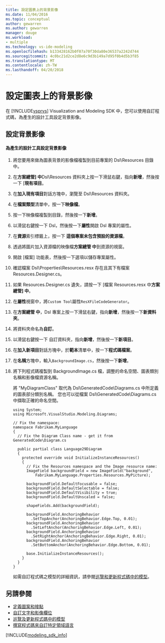 ```yaml
---
title: 設定圖表上的背景影像
ms.date: 11/04/2016
ms.topic: conceptual
author: gewarren
ms.author: gewarren
manager: douge
ms.workload:
- multiple
ms.technology: vs-ide-modeling
ms.openlocfilehash: b133428162b0f07a70f30da80e36537a2242d744
ms.sourcegitcommit: 4c0bc21d2ce2d8e6c9d3b149a7d95f0b4d5b3f85
ms.translationtype: MT
ms.contentlocale: zh-TW
ms.lasthandoff: 04/20/2018
---
```

# <a name="setting-a-background-image-on-a-diagram"></a>設定圖表上的背景影像
在 [!INCLUDE[vsprvs](../code-quality/includes/vsprvs_md.md)] Visualization and Modeling SDK 中，您可以使用自訂程式碼，為產生的設計工具設定背景影像。

## <a name="setting-the-background-image"></a>設定背景影像

#### <a name="to-set-a-background-image-for-a-generated-designer"></a>為產生的設計工具設定背景影像

1.  將您要用來做為圖表背景的影像檔複製到目前專案的 Dsl\Resources 目錄中。

2.  在**方案總管] 中**Dsl\Resources 資料夾上按一下滑鼠右鍵，指向**新增**，然後按一下 [**現有項目**。

3.  在**加入現有項目**對話方塊中，瀏覽至 Dsl\Resources 資料夾。

4.  在**檔案類型**清單中，按一下**映像檔**。

5.  按一下映像檔複製到目錄，然後按一下**新增**。

6.  以滑鼠右鍵按一下 Dsl，然後按一下**屬性**開啟 Dsl 專案的屬性。

7.  在**資源**索引標籤上，按一下 **這個專案未包含預設的資源檔**。

8.  透過將圖片加入資源檔的映像檔**方案總管 中**到資源的視窗。

9. 開啟 [檔案] 功能表，然後按一下選項以儲存專案屬性。

10. 確認檔案 Dsl\Properties\Resources.resx 存在且其下有檔案 Resources.Designer.cs。

11. 如果 Resources.Designer.cs 遺失，請按一下 [檔案 Resources.resx 中**方案總管] 中**。

12. 在**屬性**視窗中，將`Custom Tool`屬性`ResXFileCodeGenerator`。

13. 在**方案總管 中**，Dsl 專案上按一下滑鼠右鍵，指向**新增**，然後按一下**新資料夾**。

14. 將資料夾命名為**自訂**。

15. 以滑鼠右鍵按一下 自訂資料夾，指向**新增**，然後按一下**新項目**。

16. 在**加入新項目**對話方塊中，於**範本**清單中，按一下**程式碼檔案**。

17. 在**名稱**方塊中，輸入`BackgroundImage.cs`，然後按一下**新增**。

18. 將下列程式碼複製到 BackgroundImage.cs 檔，調整的命名空間、圖表類別名稱和影像檔資源名稱。

     將 "MyDiagramClass" 取代為 Dsl\GeneratedCode\Diagrams.cs 中所定義的圖表部分類別名稱。 您也可以從檔案 Dsl\GeneratedCode\Diagrams.cs 中擷取正確的命名空間。

    ```
    using System;
    using Microsoft.VisualStudio.Modeling.Diagrams;

    // Fix the namespace:
    namespace Fabrikam.MyLanguage
    {
      // Fix the Diagram Class name - get it from GeneratedCode\Diagram.cs

      public partial class Language29Diagram
      {
        protected override void InitializeInstanceResources()
        {
          // Fix the Resources namespace and the Image resource name:
          ImageField backgroundField = new ImageField("background",
              Fabrikam.MyLanguage.Properties.Resources.MyPicture);

          backgroundField.DefaultFocusable = false;
          backgroundField.DefaultSelectable = false;
          backgroundField.DefaultVisibility = true;
          backgroundField.DefaultUnscaled = false;

          shapeFields.Add(backgroundField);

          backgroundField.AnchoringBehavior
            .SetTopAnchor(AnchoringBehavior.Edge.Top, 0.01);
          backgroundField.AnchoringBehavior
            .SetLeftAnchor(AnchoringBehavior.Edge.Left, 0.01);
          backgroundField.AnchoringBehavior
            .SetRightAnchor(AnchoringBehavior.Edge.Right, 0.01);
          backgroundField.AnchoringBehavior
            .SetBottomAnchor(AnchoringBehavior.Edge.Bottom, 0.01);

          base.InitializeInstanceResources();
        }
      }
    }
    ```

     如需自訂程式碼之模型的詳細資訊，請參閱[巡覽和更新程式碼中的模型](../modeling/navigating-and-updating-a-model-in-program-code.md)。

## <a name="see-also"></a>另請參閱

- [定義圖案和接點](../modeling/defining-shapes-and-connectors.md)
- [自訂文字和影像欄位](../modeling/customizing-text-and-image-fields.md)
- [巡覽及更新程式碼中的模型](../modeling/navigating-and-updating-a-model-in-program-code.md)
- [撰寫程式碼來自訂特定領域語言](../modeling/writing-code-to-customise-a-domain-specific-language.md)

[!INCLUDE[modeling_sdk_info](includes/modeling_sdk_info.md)]
